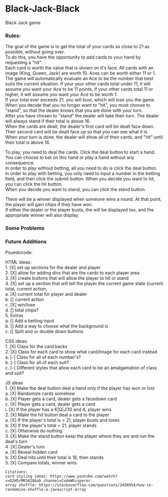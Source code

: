 # Black-Jack-Black
Black Jack game

### Rules:  

The goal of the game is to get the total of your cards as close to 21 as possible, without going over.  
To do this, you have the opportunity to add cards to your hand by requesting a "hit".  
Each card is worth the value that is shown on it's face. All cards with an image (King, Queen, Jack) are worth 10. Aces can be worth either 11 or 1.  
    The game will automatically evaluate an Ace to be the number that best suits the current situation. If your your other cards total under 11, it will assume you want your Ace to be 11 points, if your other cards total 11 or higher, it will assume you want your Ace to be worth 1.  
If your total ever exceeds 21, you will bust, which will lose you the game.  
When you decide that you no longer want to "hit", you must choose to "stand", so that the dealer knows that you are done with your turn.  
After you have chosen to "stand" the dealer will take their turn. The dealer will always stand if their total is above 16.  
When the cards are dealt, the dealer's first card will be dealt face down. Their second card will be dealt face up so that you can see what it is.  
When your turn is done, the dealer will show all of their cards, and "hit" until their total is above 16.  

To play, you need to deal the cards. Click the deal button to start a hand. You can choose to bet on this hand or play a hand without any consequence.  
    In order to play without betting, all you need to do is click the deal button.  
    In order to play with betting, you only need to input a number in the betting field, and then click the submit button. 
When you decide you want to hit, you can click the hit button.  
When you decide you want to stand, you can click the stand button.  

There will be a winner displayed when someone wins a round. At that point, the player will gain chips if they have won.  
If either the dealer or the player busts, the will be displayed too, and the appropriate winner will also display.  


### Some Problems

### Future Additions

Psuedocode:  

HTML ideas:  
    1. [X] set up sections for the dealer and player  
    2. [X] allow for adding divs that are the cards to each player area  
    3. [X] create buttons that will allow the player to hit or stand  
    4. [X] set up a section that will tell the player the current game state (current total, current action,  
        a. [X] current total for player and dealer  
        b. [] current action  
        c. [X] win/lose  
        d. [] total chips?    
    5. Extras  
        a. [] Add a betting input  
        b. [] Add a way to choose what the background is  
        c. [] Split and or double down buttons  

CSS ideas:  
    1. [X] Class for the card backs  
    2. [X] Class for each card to show what card/Image for each card instead  
        a. [-] Class for all of each number's?  
        b. [-] Class for all of each suit?  
        c. [-] Different styles that allow each card to be an amalgamation of class and suit?  

JS ideas  
    1. [X] Make the deal button deal a hand only if the player has won or lost  
        a. [X] Randomize cards somehow  
        b. [X] Player gets a card, dealer gets a facedown card  
        c. [X] Player gets a card, dealer gets a card  
            i. [X] If the player has a K|Q|J|10 and A, player wins  
    2. [X] Make the hit button deal a card to the player  
        a. [X] If the player's total is > 21, player busts and loses  
        b. [X] If the player's total = 21, player stands  
        c. [X] Otherwise do nothing  
    3. [X] Make the stand button keep the player where they are and run the deal's turn  
    4 .[X] Dealer's turn  
        a. [X] Reveal hidden card  
        b. [X] Deal hits until their total is 16, then stands  
    5. [X] Compare totals, winner wins  


    Citations:
    card styling ideas: https://www.youtube.com/watch?v=D2H5rMK5AI8&ab_channel=CodeWhisperer  
    array shuffle: https://stackoverflow.com/questions/2450954/how-to-randomize-shuffle-a-javascript-array  